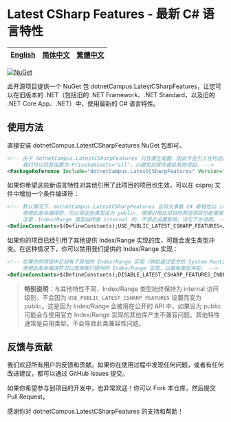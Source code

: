 # Latest CSharp Features - 最新 C# 语言特性

| [English][en] | [简体中文][zh-hans] | [繁體中文][zh-hant] |
| ------------- | ------------------- | ------------------- |

[en]: /README.md
[zh-hans]: /docs/README.zh-hans.md
[zh-hant]: /docs/README.zh-hant.md

[![NuGet](https://img.shields.io/nuget/v/dotnetCampus.LatestCSharpFeatures.svg)](https://www.nuget.org/packages/dotnetCampus.LatestCSharpFeatures)

此开源项目提供一个 NuGet 包 dotnetCampus.LatestCSharpFeatures，让您可以在旧版本的 .NET（包括旧的 .NET Framework、.NET Standard，以及旧的 .NET Core App、.NET）中，使用最新的 C# 语言特性。

## 使用方法

直接安装 dotnetCampus.LatestCSharpFeatures NuGet 包即可。

```xml
<!-- 由于 dotnetCampus.LatestCSharpFeatures 只含源生成器，因此不会引入任何运行时依赖项。
     我们可以将其设置为 PrivateAssets="all"，以避免将其传递给其他项目。 -->
<PackageReference Include="dotnetCampus.LatestCSharpFeatures" Version="12.0.0" PrivateAssets="all" />
```

如果你希望这些新语言特性对其他引用了此项目的项目也生效，可以在 csproj 文件中增加一个条件编译符：

```xml
<!-- 默认情况下，dotnetCampus.LatestCSharpFeatures 会将大多数 C# 新特性以 internal 修饰符引入当前项目。
     使用此条件编译符，可以将这些类型设为 public，使得引用此项目的其他项目也能使用这些新特性。
     注意：Index/Range 类型始终是 internal 的，不受此设置影响，详见下方说明。 -->
<DefineConstants>$(DefineConstants);USE_PUBLIC_LATEST_CSHARP_FEATURES</DefineConstants>
```

如果你的项目已经引用了其他提供 Index/Range 实现的库，可能会发生类型冲突。在这种情况下，你可以禁用我们提供的 Index/Range 实现：

```xml
<!-- 如果你的项目中已经有了其他的 Index/Range 实现（例如通过官方的 System.Runtime.CompilerServices.IndexRange 或其他第三方库），
     使用此条件编译符可以禁用我们提供的 Index/Range 实现，以避免类型冲突。 -->
<DefineConstants>$(DefineConstants);DISABLE_LATEST_CSHARP_FEATURES_INDEX_RANGE</DefineConstants>
```

> **特别说明**：与其他特性不同，Index/Range 类型始终保持为 internal 访问级别，不会因为 `USE_PUBLIC_LATEST_CSHARP_FEATURES` 设置而变为 public。这是因为 Index/Range 会被用在公开的 API 中，如果设为 public 可能会与使用官方 Index/Range 实现的其他库产生不兼容问题。其他特性通常是自用类型，不会导致此类兼容性问题。

## 反馈与贡献

我们欢迎所有用户的反馈和贡献。如果你在使用过程中发现任何问题，或者有任何改进建议，都可以通过 GitHub Issues 提交。

如果你希望参与到项目的开发中，也非常欢迎！你可以 Fork 本仓库，然后提交 Pull Request。

感谢你对 dotnetCampus.LatestCSharpFeatures 的支持和帮助！
